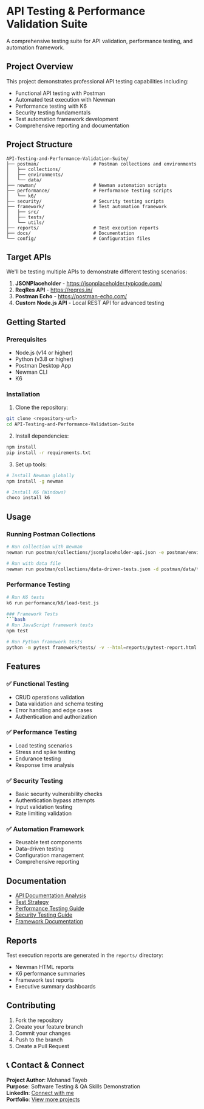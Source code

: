 # API Testing & Performance Validation Suite

A comprehensive testing suite for API validation, performance testing, and automation framework.

## Project Overview

This project demonstrates professional API testing capabilities including:
- Functional API testing with Postman
- Automated test execution with Newman
- Performance testing with K6
- Security testing fundamentals
- Test automation framework development
- Comprehensive reporting and documentation

## Project Structure

```
API-Testing-and-Performance-Validation-Suite/
├── postman/                    # Postman collections and environments
│   ├── collections/
│   ├── environments/
│   └── data/
├── newman/                     # Newman automation scripts
├── performance/                # Performance testing scripts
│   └── k6/
├── security/                   # Security testing scripts
├── framework/                  # Test automation framework
│   ├── src/
│   ├── tests/
│   └── utils/
├── reports/                    # Test execution reports
├── docs/                       # Documentation
└── config/                     # Configuration files
```

## Target APIs

We'll be testing multiple APIs to demonstrate different testing scenarios:

1. **JSONPlaceholder** - https://jsonplaceholder.typicode.com/
2. **ReqRes API** - https://reqres.in/
3. **Postman Echo** - https://postman-echo.com/
4. **Custom Node.js API** - Local REST API for advanced testing

## Getting Started

### Prerequisites

- Node.js (v14 or higher)
- Python (v3.8 or higher)
- Postman Desktop App
- Newman CLI
- K6

### Installation

1. Clone the repository:
```bash
git clone <repository-url>
cd API-Testing-and-Performance-Validation-Suite
```

2. Install dependencies:
```bash
npm install
pip install -r requirements.txt
```

3. Set up tools:
```bash
# Install Newman globally
npm install -g newman

# Install K6 (Windows)
choco install k6

```

## Usage

### Running Postman Collections
```bash
# Run collection with Newman
newman run postman/collections/jsonplaceholder-api.json -e postman/environments/test.json

# Run with data file
newman run postman/collections/data-driven-tests.json -d postman/data/test-data.csv
```

### Performance Testing
```bash
# Run K6 tests
k6 run performance/k6/load-test.js

### Framework Tests
```bash
# Run JavaScript framework tests
npm test

# Run Python framework tests
python -m pytest framework/tests/ -v --html=reports/pytest-report.html
```

## Features

### ✅ Functional Testing
- CRUD operations validation
- Data validation and schema testing
- Error handling and edge cases
- Authentication and authorization

### ✅ Performance Testing
- Load testing scenarios
- Stress and spike testing
- Endurance testing
- Response time analysis

### ✅ Security Testing
- Basic security vulnerability checks
- Authentication bypass attempts
- Input validation testing
- Rate limiting validation

### ✅ Automation Framework
- Reusable test components
- Data-driven testing
- Configuration management
- Comprehensive reporting

## Documentation

- [API Documentation Analysis](docs/api-analysis.md)
- [Test Strategy](docs/test-strategy.md)
- [Performance Testing Guide](docs/performance-testing.md)
- [Security Testing Guide](docs/security-testing.md)
- [Framework Documentation](docs/framework.md)

## Reports

Test execution reports are generated in the `reports/` directory:
- Newman HTML reports
- K6 performance summaries
- Framework test reports
- Executive summary dashboards

## Contributing

1. Fork the repository
2. Create your feature branch
3. Commit your changes
4. Push to the branch
5. Create a Pull Request

## 📞 Contact & Connect

**Project Author**: Mohanad Tayeb  
**Purpose**: Software Testing & QA Skills Demonstration  
**LinkedIn**: [Connect with me](https://www.linkedin.com/in/mohanad-tayeb-94a490159/)  
**Portfolio**: [View more projects](https://mohanad-tayeb.netlify.app/)
